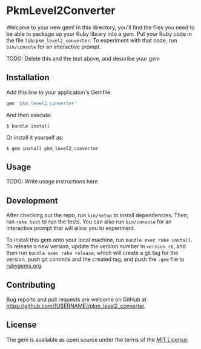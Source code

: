 # PkmLevel2Converter

Welcome to your new gem! In this directory, you'll find the files you need to be able to package up your Ruby library into a gem. Put your Ruby code in the file `lib/pkm_level2_converter`. To experiment with that code, run `bin/console` for an interactive prompt.

TODO: Delete this and the text above, and describe your gem

## Installation

Add this line to your application's Gemfile:

```ruby
gem 'pkm_level2_converter'
```

And then execute:

    $ bundle install

Or install it yourself as:

    $ gem install pkm_level2_converter

## Usage

TODO: Write usage instructions here

## Development

After checking out the repo, run `bin/setup` to install dependencies. Then, run `rake test` to run the tests. You can also run `bin/console` for an interactive prompt that will allow you to experiment.

To install this gem onto your local machine, run `bundle exec rake install`. To release a new version, update the version number in `version.rb`, and then run `bundle exec rake release`, which will create a git tag for the version, push git commits and the created tag, and push the `.gem` file to [rubygems.org](https://rubygems.org).

## Contributing

Bug reports and pull requests are welcome on GitHub at https://github.com/[USERNAME]/pkm_level2_converter.

## License

The gem is available as open source under the terms of the [MIT License](https://opensource.org/licenses/MIT).
